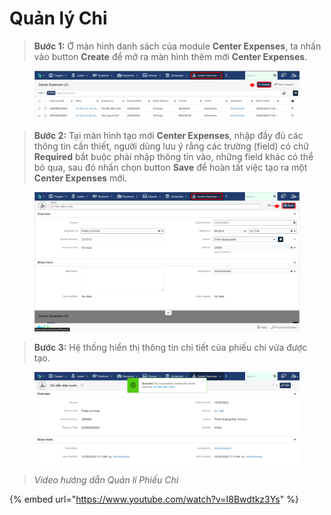 # Quản lý Chi

> **Bước 1:** Ở màn hình danh sách của module **Center Expenses**, ta nhấn vào button **Create** để mở ra màn hình thêm mới **Center Expenses**.

<figure><img src="../../.gitbook/assets/image (33).png" alt=""><figcaption></figcaption></figure>

> **Bước 2:** Tại màn hình tạo mới **Center Expenses**, nhập đầy đủ các thông tin cần thiết, người dùng lưu ý rằng các trường (field) có chữ **Required** bắt buộc phải nhập thông tin vào, những field khác có thể bỏ qua, sau đó nhấn chọn button **Save** để hoàn tất việc tạo ra một **Center Expenses** mới.

<figure><img src="../../.gitbook/assets/image (23) (1).png" alt=""><figcaption></figcaption></figure>

> **Bước 3:** Hệ thống hiển thị thông tin chi tiết của phiếu chi vừa được tạo.

<figure><img src="../../.gitbook/assets/image (21) (1).png" alt=""><figcaption></figcaption></figure>

> _Video hướng dẫn Quản lí Phiếu Chi_

{% embed url="https://www.youtube.com/watch?v=I8Bwdtkz3Ys" %}
